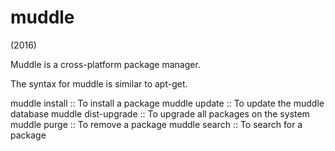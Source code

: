 # muddle
(2016)

Muddle is a cross-platform package manager.

The syntax for muddle is similar to apt-get.

muddle install <package>  :: To install a package
muddle update 		  :: To update the muddle database
muddle dist-upgrade	  :: To upgrade all packages on the system
muddle purge		  :: To remove a package
muddle search		  :: To search for a package
